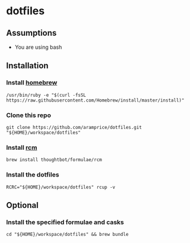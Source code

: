 # dotfiles

## Assumptions

- You are using bash

## Installation

### Install [homebrew](https://brew.sh)

```
/usr/bin/ruby -e "$(curl -fsSL https://raw.githubusercontent.com/Homebrew/install/master/install)"
```

### Clone this repo

```
git clone https://github.com/aramprice/dotfiles.git "${HOME}/workspace/dotfiles"
```

### Install [rcm](https://github.com/thoughtbot/rcm)

```
brew install thoughtbot/formulae/rcm
```

### Install the dotfiles

```
RCRC="${HOME}/workspace/dotfiles" rcup -v
```

## Optional

### Install the specified formulae and casks

```
cd "${HOME}/workspace/dotfiles" && brew bundle
```
